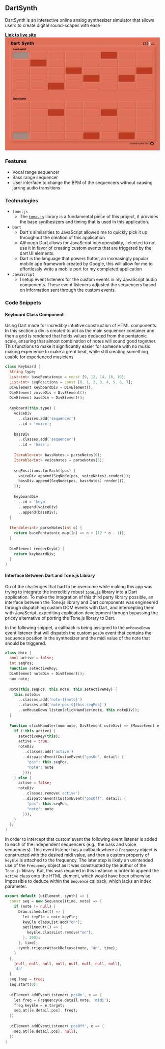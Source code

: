 ## DartSynth
DartSynth is an interactive online analog synthesizer simulator that allows users to create digital sound-scapes with ease  
  
[**Link to live site**](https://dartsynth.firebaseapp.com/)
![Screenshot of webpage](/readme_assets/action_capture.gif)
### Features
- Vocal range sequencer
- Bass range sequencer
- User interface to change the BPM of the sequencers without causing jarring audio transitions
### Technologies
- `tone.js`
  - The [`tone.js`](https://github.com/Tonejs/Tone.js) library is a fundamental piece of this project, it provides the base synthesizers and timing that is used in this application.
- `Dart`
  - Dart's similarities to JavaScript allowed me to quickly pick it up throughout the creation of this application
  - Although Dart allows for JavaScript interoperability, I elected to not use it in favor of creating custom events that are triggered by the dart UI elements.
  - Dart is the language that powers flutter, an increasingly popular mobile app framework created by Google, this will allow for me to effortlessly write a mobile port for my completed application
- `JavaScript`
  - I setup event listeners for the custom events in my JavaScript audio components. These event listeners adjusted the sequencers based on information sent through the custom events.
### Code Snippets
#### Keyboard Class Component
Using Dart made for incredibly intuitive construction of HTML components. In this section a div is created to act as the main sequencer container and then a grid is rendered that holds values deduced from the pentatonic scale, ensuring that almost combination of notes will sound good together. This functions to make it significantly easier for someone with no music making experience to make a great beat, while still creating something usable for experienced musicians.
```dart
class Keyboard {
  String type;
  List<int> basePentatonic = const [9, 12, 14, 16, 19];
  List<int> seqPositions = const [0, 1, 2, 3, 4, 5, 6, 7];
  DivElement keyboardDiv = DivElement();
  DivElement voiceDiv = DivElement();
  DivElement bassDiv = DivElement();

  Keyboard(this.type) {
    voiceDiv
      ..classes.add('sequencer')
      ..id = 'voice';

    bassDiv
      ..classes.add('sequencer')
      ..id = 'bass';

    Iterable<int> bassNotes = parseNotes(0);
    Iterable<int> voiceNotes = parseNotes(5);

    seqPositions.forEach((pos) {
      voiceDiv.append(SeqNode(pos, voiceNotes).render());
      bassDiv.append(SeqNode(pos, bassNotes).render());
    });

    keyboardDiv
      ..id = 'keyb'
      ..append(voiceDiv)
      ..append(bassDiv);
  }

  Iterable<int> parseNotes(int o) {
    return basePentatonic.map((n) => n + (12 * o - 1));
  }

  DivElement renderKeyb() {
    return keyboardDiv;
  }
}
```
#### Interface Between Dart and Tone.js Library
On of the challenges that had to be overcome while making this app was trying to integrate the incredibly robust [`tone.js`](https://github.com/Tonejs/Tone.js) library into a Dart application. To make the integration of this third party library possible, an interface between the Tone.js library and Dart components was engineered through dispatching custom DOM events with Dart, and intercepting them with JavaScript, expediting application development through bypassing the pricey alternative of porting the Tone.js library to Dart.

In the following snippet, a callback is being assigned to the `onMouseDown` event listener that will dispatch the custom `posOn` event that contains the sequence position in the synthesizer and the midi value of the note that should be triggered.
```dart
class Note {
  bool active = false;
  int seqPos;
  Function setActiveKey;
  DivElement noteDiv = DivElement();
  num note;

  Note(this.seqPos, this.note, this.setActiveKey) {
    this.noteDiv
      ..classes.add('note-${note}')
      ..classes.add('note-pos-${this.seqPos}')
      ..onMouseDown.listen(clickHandler(note, this.noteDiv));
  }

  Function clickHandler(num note, DivElement noteDiv) => (MouseEvent e) {
    if (!this.active) {
      setActiveKey(this);
      active = true;
      noteDiv
        ..classes.add('active')
        ..dispatchEvent(CustomEvent("posOn", detail: {
          "pos": this.seqPos,
          "note": note
        }));
    } else {
      active = false;
      noteDiv
        ..classes.remove('active')
        ..dispatchEvent(CustomEvent("posOff", detail: {
          "pos": this.seqPos,
          "note": note
        }));
    }
  };
}
```
In order to intercept that custom event the following event listener is added to each of the independent sequencers (e.g., the bass and voice sequencers). This event listener has a callback where a `Frequency` object is constructed with the desired midi value, and then a custom property of `keyEle` is attached to the frequency. The later step is likely an unintended use of the `Frequency` object as it was constructed by the author of the `Tone.js` library. But, this was required in this instance in order to append the `active` class onto the HTML element, which would have been otherwise impossible to deduce within the `Sequence` callback, which lacks an index parameter.
```dart
export default (uiElement, synth) => {
  const seq = new Sequence((time, note) => {
    if (note != null) {
      Draw.schedule(() => {
        let keyEle = note.keyEle;
        keyEle.classList.add("on");
        setTimeout(() => {
          keyEle.classList.remove("on");
        }, 200);
      }, time);
      synth.triggerAttackRelease(note, "4n", time);
    }
  },
    [null, null, null, null, null, null, null, null],
    '4n'
  )
  seq.loop = true;
  seq.start(0);

  uiElement.addEventListener('posOn', e => {
    let freq = Frequency(e.detail.note, 'midi');
    freq.keyEle = e.target;
    seq.at([e.detail.pos], freq);
  })

  uiElement.addEventListener('posOff', e => {
    seq.at([e.detail.pos], null);
  })
}
```

